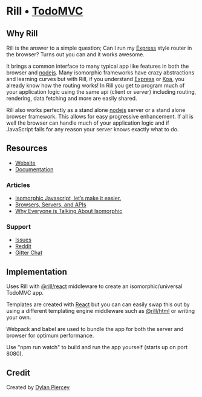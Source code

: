 # Rill • [TodoMVC](http://todomvc.com)

## Why Rill

Rill is the answer to a simple question; Can I run my [Express](https://github.com/expressjs/express) style router in the browser? Turns out you can and it works awesome.

It brings a common interface to many typical app like features in both the browser and [nodejs](https://nodejs.org). Many isomorphic frameworks have crazy abstractions and learning curves but with Rill, if you understand [Express](https://github.com/expressjs/express) or [Koa](https://github.com/koajs/koa), you already know how the routing works! In Rill you get to program much of your application logic using the same api (client or server) including routing, rendering, data fetching and more are easily shared.

Rill also works perfectly as a stand alone [nodejs](https://nodejs.org) server or a stand alone browser framework. This allows for easy progressive enhancement. If all is well the browser can handle much of your application logic and if JavaScript fails for any reason your server knows exactly what to do.


## Resources

- [Website](https://github.com/rill-js/rill)
- [Documentation](https://github.com/rill-js/rill/tree/master/docs/api)

### Articles

- [Isomorphic Javascript, let’s make it easier.](https://medium.com/@pierceydylan/isomorphic-javascript-it-just-has-to-work-b9da5b0c8035)
- [Browsers, Servers, and APIs](https://medium.com/@iamjohnhenry/browsers-servers-and-apis-2f7b10523f39)
- [Why Everyone is Talking About Isomorphic](https://medium.com/capital-one-developers/why-everyone-is-talking-about-isomorphic-universal-javascript-and-why-it-matters-38c07c87905#.mdd84j28m)

### Support

- [Issues](https://github.com/rill-js/rill/issues)
- [Reddit](https://www.reddit.com/r/Rill/)
- [Gitter Chat](https://gitter.im/rill-js/rill)


## Implementation

Uses Rill with [@rill/react](https://github.com/rill-js/react) middleware to create an isomorphic/universal TodoMVC app.

Templates are created with [React](https://facebook.github.io/react/blog/) but you can can easily swap this out by using a different templating engine middleware such as [@rill/html](https://github.com/rill-js/html) or writing your own.

Webpack and babel are used to bundle the app for both the server and browser for optimum performance.

Use "npm run watch" to build and run the app yourself (starts up on port 8080).

## Credit

Created by [Dylan Piercey](https://github.com/DylanPiercey)
